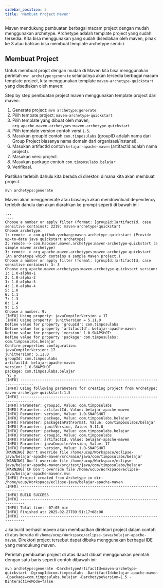 ```yaml
---
sidebar_position: 3
title: 'Membuat Project Maven'
---
```


Maven mendukung pembuatan berbagai macam project dengan mudah menggunakan archetype. Archetype adalah template project yang sudah tersedia. Kita bisa menggunakan yang sudah disediakan oleh maven, pihak ke 3 atau bahkan bisa membuat template archetype sendiri.

## Membuat Project

Untuk membuat projct dengan mudah di Maven kita bisa menggunakan perintah `mvn archetype:generate` selanjutnya akan tersedia berbagai macam template project, kita menggunakan template `maven-archetype-quickstart` yang disediakan oleh maven:

Step by step pembuatan project maven menggunakan template project dari maven:

1. Generate project: `mvn archetype:generate`
2. Pilih tempate project: `maven-archetype-quickstart`
3. Pilih template yang dibuat oleh maven, `org.apache.maven.archetypes:maven-archetype-quickstart`
4. Pilih template version contoh versi `1.5`.
5. Masukan groupId contoh `com.timposulabs` (groupID adalah nama dari Group Project biasanya nama domain dari organisasi/instansi).
6. Masukan artifactId contoh `belajar-apache-maven` (artifactId adalah nama project).
7. Masukan versi project.
8. Masukan package contoh `com.timposulabs.belajar`
9. Verifikasi.

Pastikan terlebih dahulu kita berada di direktori dimana kita akan membuat project.

```
mvn archetype:generate
```

Maven akan menggenerate atau biasanya akan mendownload dependency terlebih dahulu dan akan diarahkan ke prompt seperti di bawah ini:

```
...
....
Choose a number or apply filter (format: [groupId:]artifactId, case sensitive contains): 2219: maven-archetype-quickstart
Choose archetype:
1: remote -> com.github.ywchang:maven-archetype-quickstart (Provide up-to-date java quickstart archetype)
2: remote -> com.haoxuer.maven.archetype:maven-archetype-quickstart (a simple maven archetype)
3: remote -> org.apache.maven.archetypes:maven-archetype-quickstart (An archetype which contains a sample Maven project.)
Choose a number or apply filter (format: [groupId:]artifactId, case sensitive contains): 3: 3
Choose org.apache.maven.archetypes:maven-archetype-quickstart version: 
1: 1.0-alpha-1
2: 1.0-alpha-2
3: 1.0-alpha-3
4: 1.0-alpha-4
5: 1.0
6: 1.1
7: 1.3
8: 1.4
9: 1.5
Choose a number: 9: 
[INFO] Using property: javaCompilerVersion = 17
[INFO] Using property: junitVersion = 5.11.0
Define value for property 'groupId': com.timposulabs
Define value for property 'artifactId': belajar-apache-maven
Define value for property 'version' 1.0-SNAPSHOT: 
Define value for property 'package' com.timposulabs: com.timposulabs.belajar      
Confirm properties configuration:
javaCompilerVersion: 17
junitVersion: 5.11.0
groupId: com.timposulabs
artifactId: belajar-apache-maven
version: 1.0-SNAPSHOT
package: com.timposulabs.belajar
 Y: y
[INFO] ----------------------------------------------------------------------------
[INFO] Using following parameters for creating project from Archetype: maven-archetype-quickstart:1.5
[INFO] ----------------------------------------------------------------------------
[INFO] Parameter: groupId, Value: com.timposulabs
[INFO] Parameter: artifactId, Value: belajar-apache-maven
[INFO] Parameter: version, Value: 1.0-SNAPSHOT
[INFO] Parameter: package, Value: com.timposulabs.belajar
[INFO] Parameter: packageInPathFormat, Value: com/timposulabs/belajar
[INFO] Parameter: junitVersion, Value: 5.11.0
[INFO] Parameter: package, Value: com.timposulabs.belajar
[INFO] Parameter: groupId, Value: com.timposulabs
[INFO] Parameter: artifactId, Value: belajar-apache-maven
[INFO] Parameter: javaCompilerVersion, Value: 17
[INFO] Parameter: version, Value: 1.0-SNAPSHOT
[WARNING] Don't override file /home/ucup/Workspace/eclipse-java/belajar-apache-maven/src/main/java/com/timposulabs/belajar
[WARNING] Don't override file /home/ucup/Workspace/eclipse-java/belajar-apache-maven/src/test/java/com/timposulabs/belajar
[WARNING] CP Don't override file /home/ucup/Workspace/eclipse-java/belajar-apache-maven/.mvn
[INFO] Project created from Archetype in dir: /home/ucup/Workspace/eclipse-java/belajar-apache-maven
[INFO] ------------------------------------------------------------------------
[INFO] BUILD SUCCESS
[INFO] ------------------------------------------------------------------------
[INFO] Total time:  07:05 min
[INFO] Finished at: 2025-02-27T09:51:17+08:00
[INFO] ------------------------------------------------------------------------
```

Jika build berhasil maven akan membuatkan direktori project dalam contoh di atas berada di `/home/ucup/Workspace/eclipse-java/belajar-apache-maven`. Direktori project tersebut dapat dibuka menggunakan berbagai IDE yang mendukung maven.

Perintah pembuatan project di atas dapat dibuat menggunakan perintah dengan satu baris seperti contoh dibawah ini:

```
mvn archetype:generate -DarchetypeArtifactId=maven-archetype-quickstart -DgroupId=com.timposulabs -DartifactId=belajar-apache-maven -Dpackage=com.timposulabs.belajar -DarchetypeVersion=1.5 -DinteractiveMode=false
```
